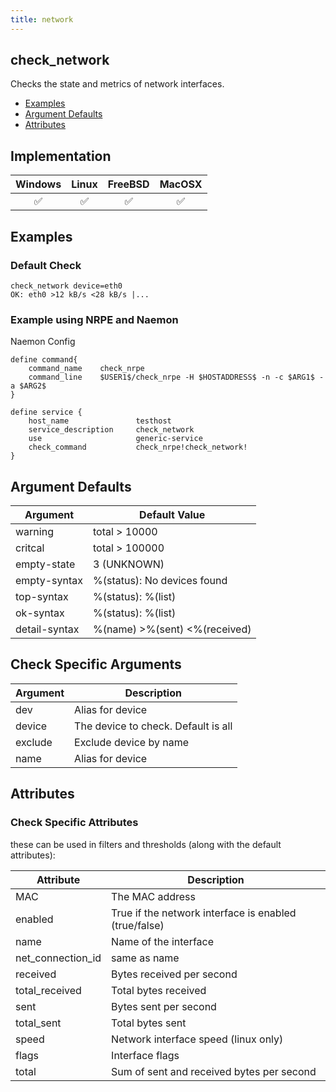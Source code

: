 ```yaml
---
title: network
---
```


## check_network

Checks the state and metrics of network interfaces.

- [Examples](#examples)
- [Argument Defaults](#argument-defaults)
- [Attributes](#attributes)

## Implementation

| Windows            | Linux              | FreeBSD            | MacOSX             |
|:------------------:|:------------------:|:------------------:|:------------------:|
| :white_check_mark: | :white_check_mark: | :white_check_mark: | :white_check_mark: |

## Examples

### Default Check

    check_network device=eth0
    OK: eth0 >12 kB/s <28 kB/s |...

### Example using NRPE and Naemon

Naemon Config

    define command{
        command_name    check_nrpe
        command_line    $USER1$/check_nrpe -H $HOSTADDRESS$ -n -c $ARG1$ -a $ARG2$
    }

    define service {
        host_name               testhost
        service_description     check_network
        use                     generic-service
        check_command           check_nrpe!check_network!
    }

## Argument Defaults

| Argument      | Default Value                 |
| ------------- | ----------------------------- |
| warning       | total > 10000                 |
| critcal       | total > 100000                |
| empty-state   | 3 (UNKNOWN)                   |
| empty-syntax  | %(status): No devices found   |
| top-syntax    | %(status): %(list)            |
| ok-syntax     | %(status): %(list)            |
| detail-syntax | %(name) >%(sent) <%(received) |

## Check Specific Arguments

| Argument | Description                         |
| -------- | ----------------------------------- |
| dev      | Alias for device                    |
| device   | The device to check. Default is all |
| exclude  | Exclude device by name              |
| name     | Alias for device                    |

## Attributes

### Check Specific Attributes

these can be used in filters and thresholds (along with the default attributes):

| Attribute         | Description                                           |
| ----------------- | ----------------------------------------------------- |
| MAC               | The MAC address                                       |
| enabled           | True if the network interface is enabled (true/false) |
| name              | Name of the interface                                 |
| net_connection_id | same as name                                          |
| received          | Bytes received per second                             |
| total_received    | Total bytes received                                  |
| sent              | Bytes sent per second                                 |
| total_sent        | Total bytes sent                                      |
| speed             | Network interface speed (linux only)                  |
| flags             | Interface flags                                       |
| total             | Sum of sent and received bytes per second             |

